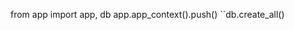<!-- create new tables and run db scripts -->

from app import app, db
app.app_context().push()
``db.create_all()`
`

<!-- from your_chatbot_module import chatbot_model -->

<!-- @app.route('/chat/<hotelid>',methods=['POST'])
def add_chat(hotelid):
    userid = request.json['userid']
    hotelid = hotelid
    essage = request.json['message']

    # Generate chatbot response
    chatbot_response = chatbot_model.generate_response(message)

    new_chat = ChatHistory(userid,hotelid,chatbot_response,message)

    db.session.add(new_chat)
    db.session.commit()

    return chatbot_schema.jsonify(new_chat) -->